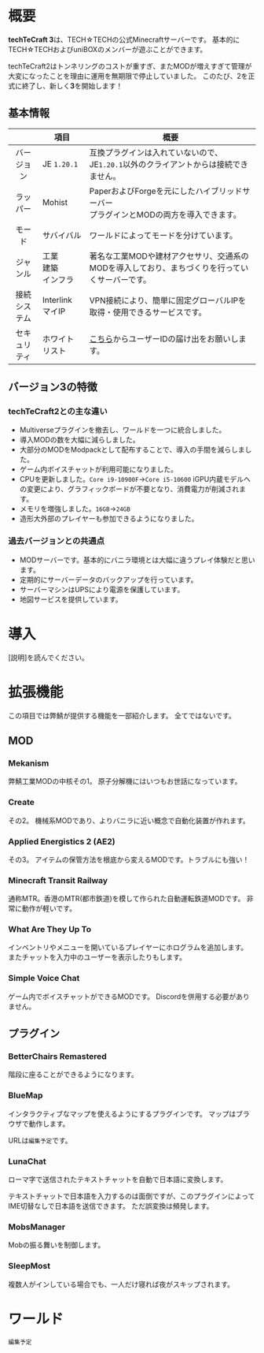 # 概要

**techTeCraft 3**は、TECH☆TECHの公式Minecraftサーバーです。
基本的にTECH☆TECHおよびuniBOXのメンバーが遊ぶことができます。

techTeCraft2はトンネリングのコストが重すぎ、またMODが増えすぎて管理が大変になったことを理由に運用を無期限で停止していました。
このたび、2を正式に終了し、新しく**3**を開始します！

## 基本情報

|        | 項目               | 概要                                                   |
| :----: | ---------------- | ---------------------------------------------------- |
| バージョン  | JE `1.20.1`      | 互換プラグインは入れていないので、JE`1.20.1`以外のクライアントからは接続できません。      |
|  ラッパー  | Mohist           | PaperおよびForgeを元にしたハイブリッドサーバー<br>プラグインとMODの両方を導入できます。 |
|  モード   | サバイバル | ワールドによってモードを分けています。|
|  ジャンル  | 工業<br>建築<br>インフラ | 著名な工業MODや建材アクセサリ、交通系のMODを導入しており、まちづくりを行っていくサーバーです。   |
| 接続システム | Interlink マイIP | VPN接続により、簡単に固定グローバルIPを取得・使用できるサービスです。 |
| セキュリティ | ホワイトリスト          | [こちら](https://forms.gle/2KQXQp2awNxUfEXX9)からユーザーIDの届け出をお願いします。 |

## バージョン3の特徴

### techTeCraft2との主な違い

- Multiverseプラグインを撤去し、ワールドを一つに統合しました。
- 導入MODの数を大幅に減らしました。
- 大部分のMODをModpackとして配布することで、導入の手間を減らしました。
- ゲーム内ボイスチャットが利用可能になりました。
- CPUを更新しました。`Core i9-10900F`→`Core i5-10600` iGPU内蔵モデルへの変更により、グラフィックボードが不要となり、消費電力が削減されます。
- メモリを増強しました。`16GB`→`24GB`
- 造形大外部のプレイヤーも参加できるようになりました。

### 過去バージョンとの共通点

- MODサーバーです。基本的にバニラ環境とは大幅に違うプレイ体験だと思います。
- 定期的にサーバーデータのバックアップを行っています。
- サーバーマシンはUPSにより電源を保護しています。
- 地図サービスを提供しています。

# 導入

[説明]を読んでください。

# 拡張機能

この項目では弊鯖が提供する機能を一部紹介します。
全てではないです。

## MOD

### Mekanism

弊鯖工業MODの中核その1。
原子分解機にはいつもお世話になっています。

### Create

その2。
機械系MODであり、よりバニラに近い概念で自動化装置が作れます。

### Applied Energistics 2 (AE2)

その3。
アイテムの保管方法を根底から変えるMODです。トラブルにも強い！

### Minecraft Transit Railway

通称MTR。香港のMTR(都市鉄道)を模して作られた自動運転鉄道MODです。
非常に動作が軽いです。

### What Are They Up To

インベントリやメニューを開いているプレイヤーにホログラムを追加します。
またチャットを入力中のユーザーを表示したりもします。

### Simple Voice Chat

ゲーム内でボイスチャットができるMODです。
Discordを併用する必要がありません。

## プラグイン

### BetterChairs Remastered

階段に座ることができるようになります。

### BlueMap

インタラクティブなマップを使えるようにするプラグインです。
マップはブラウザで動作します。

URLは`編集予定`です。

### LunaChat

ローマ字で送信されたテキストチャットを自動で日本語に変換します。

テキストチャットで日本語を入力するのは面倒ですが、このプラグインによってIME切替なしで日本語を送信できます。
ただ誤変換は頻発します。

### MobsManager

Mobの振る舞いを制御します。

### SleepMost

複数人がインしている場合でも、一人だけ寝れば夜がスキップされます。

# ワールド

`編集予定`
